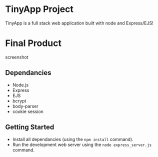 # TinyApp Project

TinyApp is a full stack web application built with node and Express/EJS!

# Final Product

screenshot

## Dependancies

- Node.js
- Express
- EJS
- bcrypt
- body-parser
- cookie session

## Getting Started

- Install all dependancies (using the `npm install` command).
- Run the development web server using the `node express_server.js` command.
